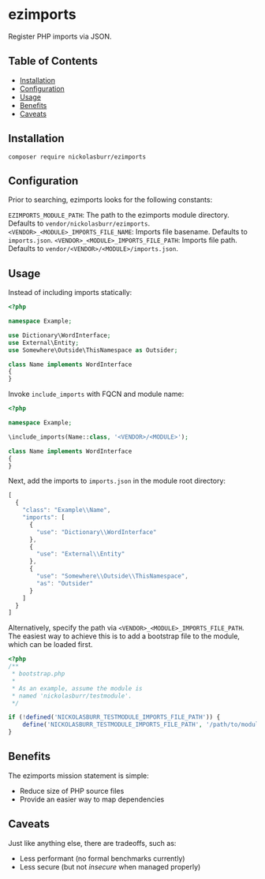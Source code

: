 # ezimports

Register PHP imports via JSON.

## Table of Contents

- [Installation](#installation)
- [Configuration](#configuration)
- [Usage](#usage)
- [Benefits](#benefits)
- [Caveats](#caveats)

## Installation

```
composer require nickolasburr/ezimports
```

## Configuration

Prior to searching, ezimports looks for the following constants:

`EZIMPORTS_MODULE_PATH`: The path to the ezimports module directory. Defaults to `vendor/nickolasburr/ezimports`.
`<VENDOR>_<MODULE>_IMPORTS_FILE_NAME`: Imports file basename. Defaults to `imports.json`.
`<VENDOR>_<MODULE>_IMPORTS_FILE_PATH`: Imports file path. Defaults to `vendor/<VENDOR>/<MODULE>/imports.json`.

## Usage

Instead of including imports statically:

```php
<?php

namespace Example;

use Dictionary\WordInterface;
use External\Entity;
use Somewhere\Outside\ThisNamespace as Outsider;

class Name implements WordInterface
{
}
```

Invoke `include_imports` with FQCN and module name:

```php
<?php

namespace Example;

\include_imports(Name::class, '<VENDOR>/<MODULE>');

class Name implements WordInterface
{
}
```

Next, add the imports to `imports.json` in the module root directory:

```js
[
  {
    "class": "Example\\Name",
    "imports": [
      {
        "use": "Dictionary\\WordInterface"
      },
      {
        "use": "External\\Entity"
      },
      {
        "use": "Somewhere\\Outside\\ThisNamespace",
        "as": "Outsider"
      }
    ]
  }
]
```

Alternatively, specify the path via `<VENDOR>_<MODULE>_IMPORTS_FILE_PATH`.
The easiest way to achieve this is to add a bootstrap file to the module,
which can be loaded first.

```php
<?php
/**
 * bootstrap.php
 *
 * As an example, assume the module is
 * named 'nickolasburr/testmodule'.
 */

if (!defined('NICKOLASBURR_TESTMODULE_IMPORTS_FILE_PATH')) {
    define('NICKOLASBURR_TESTMODULE_IMPORTS_FILE_PATH', '/path/to/module/imports.json');
}
```

## Benefits

The ezimports mission statement is simple:

- Reduce size of PHP source files
- Provide an easier way to map dependencies

## Caveats

Just like anything else, there are tradeoffs, such as:

- Less performant (no formal benchmarks currently)
- Less secure (but not _insecure_ when managed properly)
